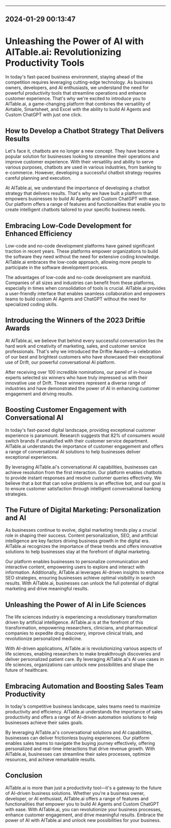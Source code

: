 

---------------------------------------------
2024-01-29 00:13:47
---------------------------------------------

# Unleashing the Power of AI with AITable.ai: Revolutionizing Productivity Tools

In today's fast-paced business environment, staying ahead of the competition requires leveraging cutting-edge technology. As business owners, developers, and AI enthusiasts, we understand the need for powerful productivity tools that streamline operations and enhance customer experience. That's why we're excited to introduce you to AITable.ai, a game-changing platform that combines the versatility of Airtable, Smartsheet, and Excel with the ability to build AI Agents and Custom ChatGPT with just one click.

## How to Develop a Chatbot Strategy That Delivers Results

Let's face it, chatbots are no longer a new concept. They have become a popular solution for businesses looking to streamline their operations and improve customer experience. With their versatility and ability to serve various purposes, chatbots are used in various industries, from banking to e-commerce. However, developing a successful chatbot strategy requires careful planning and execution.

At AITable.ai, we understand the importance of developing a chatbot strategy that delivers results. That's why we have built a platform that empowers businesses to build AI Agents and Custom ChatGPT with ease. Our platform offers a range of features and functionalities that enable you to create intelligent chatbots tailored to your specific business needs.

## Embracing Low-Code Development for Enhanced Efficiency

Low-code and no-code development platforms have gained significant traction in recent years. These platforms empower organizations to build the software they need without the need for extensive coding knowledge. AITable.ai embraces the low-code approach, allowing more people to participate in the software development process.

The advantages of low-code and no-code development are manifold. Companies of all sizes and industries can benefit from these platforms, especially in times when consolidation of tools is crucial. AITable.ai provides a user-friendly interface that enables seamless collaboration and empowers teams to build custom AI Agents and ChatGPT without the need for specialized coding skills.

## Introducing the Winners of the 2023 Driftie Awards

At AITable.ai, we believe that behind every successful conversation lies the hard work and creativity of marketing, sales, and customer service professionals. That's why we introduced the Driftie Awards—a celebration of our best and brightest customers who have showcased their exceptional use of Drift, our powerful conversational AI platform.

After receiving over 100 incredible nominations, our panel of in-house experts selected six winners who have truly impressed us with their innovative use of Drift. These winners represent a diverse range of industries and have demonstrated the power of AI in enhancing customer engagement and driving results.

## Boosting Customer Engagement with Conversational AI

In today's fast-paced digital landscape, providing exceptional customer experience is paramount. Research suggests that 82% of consumers would switch brands if unsatisfied with their customer service department. AITable.ai understands the importance of customer engagement and offers a range of conversational AI solutions to help businesses deliver exceptional experiences.

By leveraging AITable.ai's conversational AI capabilities, businesses can achieve resolution from the first interaction. Our platform enables chatbots to provide instant responses and resolve customer queries effectively. We believe that a bot that can solve problems is an effective bot, and our goal is to ensure customer satisfaction through intelligent conversational banking strategies.

## The Future of Digital Marketing: Personalization and AI

As businesses continue to evolve, digital marketing trends play a crucial role in shaping their success. Content personalization, SEO, and artificial intelligence are key factors driving business growth in the digital era. AITable.ai recognizes the importance of these trends and offers innovative solutions to help businesses stay at the forefront of digital marketing.

Our platform enables businesses to personalize communication and interactive content, empowering users to explore and interact with information. Additionally, AITable.ai leverages AI-driven insights to enhance SEO strategies, ensuring businesses achieve optimal visibility in search results. With AITable.ai, businesses can unlock the full potential of digital marketing and drive meaningful results.

## Unleashing the Power of AI in Life Sciences

The life sciences industry is experiencing a revolutionary transformation driven by artificial intelligence. AITable.ai is at the forefront of this transformation, empowering researchers, clinicians, and pharmaceutical companies to expedite drug discovery, improve clinical trials, and revolutionize personalized medicine.

With AI-driven applications, AITable.ai is revolutionizing various aspects of life sciences, enabling researchers to make breakthrough discoveries and deliver personalized patient care. By leveraging AITable.ai's AI use cases in life sciences, organizations can unlock new possibilities and shape the future of healthcare.

## Embracing Automation and Boosting Sales Team Productivity

In today's competitive business landscape, sales teams need to maximize productivity and efficiency. AITable.ai understands the importance of sales productivity and offers a range of AI-driven automation solutions to help businesses achieve their sales goals.

By leveraging AITable.ai's conversational solutions and AI capabilities, businesses can deliver frictionless buying experiences. Our platform enables sales teams to navigate the buying journey effectively, offering personalized and real-time interactions that drive revenue growth. With AITable.ai, businesses can streamline their sales processes, optimize resources, and achieve remarkable results.

## Conclusion

AITable.ai is more than just a productivity tool—it's a gateway to the future of AI-driven business solutions. Whether you're a business owner, developer, or AI enthusiast, AITable.ai offers a range of features and functionalities that empower you to build AI Agents and Custom ChatGPT with ease. With AITable.ai, you can revolutionize your business processes, enhance customer engagement, and drive meaningful results. Embrace the power of AI with AITable.ai and unlock new possibilities for your business.